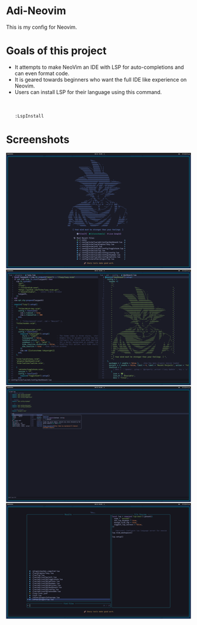 # Adi-Neovim
This is my config for Neovim.

<h1>Goals of this project</h1>

<ul>
<li>It attempts to make NeoVim an IDE with LSP for auto-completions and can even format code.</li>
<li>It is geared towards beginners who want the full IDE like experience on Neovim.</li>
<li>Users can install LSP for their language using this 
command.</li>
<br></br>

```sh
:LspInstall 
```
</ul>

<h1>Screenshots</h1>
<div class="screenshots">
<img src="https://raw.githubusercontent.com/adi-075/Adi-Neovim/master/assets/1.png" alt="Nvim - Dashboard"></img>
<img src="https://raw.githubusercontent.com/adi-075/Adi-Neovim/master/assets/2.png" alt="Split Mode"></img>
<img src="https://raw.githubusercontent.com/adi-075/Adi-Neovim/master/assets/3.png" alt="LSP"></img>
<img src="https://raw.githubusercontent.com/adi-075/Adi-Neovim/master/assets/4.png" alt="Telescope.nvim"></img>
</div>

